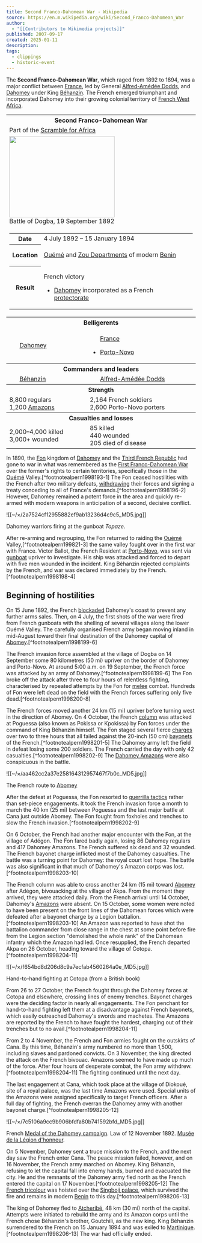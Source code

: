 ```yaml
---
title: Second Franco-Dahomean War - Wikipedia
source: https://en.m.wikipedia.org/wiki/Second_Franco-Dahomean_War
author:
  - "[[Contributors to Wikimedia projects]]"
published: 2007-09-17
created: 2025-01-11
description: 
tags:
  - clippings
  - historic-event
---
```

The **Second Franco-Dahomean War**, which raged from 1892 to 1894, was a major conflict between [France](https://en.m.wikipedia.org/wiki/French_Third_Republic "French Third Republic"), led by General [Alfred-Amédée Dodds](https://en.m.wikipedia.org/wiki/Alfred-Am%C3%A9d%C3%A9e_Dodds "Alfred-Amédée Dodds"), and [Dahomey](https://en.m.wikipedia.org/wiki/Dahomey "Dahomey") under King [Béhanzin](https://en.m.wikipedia.org/wiki/B%C3%A9hanzin "Béhanzin"). The French emerged triumphant and incorporated Dahomey into their growing colonial territory of [French West Africa](https://en.m.wikipedia.org/wiki/French_West_Africa "French West Africa").

<table><tbody><tr><th colspan="2">Second Franco-Dahomean War</th></tr><tr><td colspan="2">Part of the <a href="https://en.m.wikipedia.org/wiki/Scramble_for_Africa">Scramble for Africa</a></td></tr><tr><td colspan="2"><span><a href="https://en.m.wikipedia.org/wiki/File:Combat_de_Dogba-1892.jpg"><img src="https://upload.wikimedia.org/wikipedia/commons/thumb/9/96/Combat_de_Dogba-1892.jpg/280px-Combat_de_Dogba-1892.jpg" width="280" height="215"></a></span><br>Battle of Dogba, 19 September 1892</td></tr><tr><td colspan="2"><table><tbody><tr><th>Date</th><td>4 July 1892 – 15 January 1894</td></tr><tr><th>Location</th><td><div><p><a href="https://en.m.wikipedia.org/wiki/Ou%C3%A9m%C3%A9_Department">Ouémé</a> and <a href="https://en.m.wikipedia.org/wiki/Zou_Department">Zou Departments</a> of modern <a href="https://en.m.wikipedia.org/wiki/Benin">Benin</a></p></div></td></tr><tr><th>Result</th><td><p>French victory</p><ul><li><a href="https://en.m.wikipedia.org/wiki/Dahomey">Dahomey</a> incorporated as a French <a href="https://en.m.wikipedia.org/wiki/Protectorate">protectorate</a></li></ul></td></tr></tbody></table></td></tr><tr><th colspan="2">Belligerents</th></tr><tr><td><span><span><span><span><img src="https://upload.wikimedia.org/wikipedia/commons/thumb/b/b1/Flag_of_Ghezo_of_Dahomey.svg/23px-Flag_of_Ghezo_of_Dahomey.svg.png" width="23" height="14"></span></span>&nbsp;</span><a href="https://en.m.wikipedia.org/wiki/Dahomey">Dahomey</a></span></td><td><p><span><span><span><span><img src="https://upload.wikimedia.org/wikipedia/commons/thumb/c/c3/Flag_of_France.svg/23px-Flag_of_France.svg.png" width="23" height="15"></span></span>&nbsp;</span><a href="https://en.m.wikipedia.org/wiki/French_Third_Republic">France</a></span></p><ul><li><a href="https://en.m.wikipedia.org/wiki/Porto-Novo">Porto-Novo</a></li></ul></td></tr><tr><th colspan="2">Commanders and leaders</th></tr><tr><td><span><span><a href="https://en.m.wikipedia.org/wiki/Dahomey"><img src="https://upload.wikimedia.org/wikipedia/commons/thumb/b/b1/Flag_of_Ghezo_of_Dahomey.svg/23px-Flag_of_Ghezo_of_Dahomey.svg.png" width="23" height="14"></a></span></span> <a href="https://en.m.wikipedia.org/wiki/B%C3%A9hanzin">Béhanzin</a></td><td><span><span><a href="https://en.m.wikipedia.org/wiki/French_Third_Republic"><img src="https://upload.wikimedia.org/wikipedia/commons/thumb/c/c3/Flag_of_France.svg/23px-Flag_of_France.svg.png" width="23" height="15"></a></span></span> <a href="https://en.m.wikipedia.org/wiki/Alfred-Am%C3%A9d%C3%A9e_Dodds">Alfred-Amédée Dodds</a></td></tr><tr><th colspan="2">Strength</th></tr><tr><td>8,800 regulars<br>1,200 <a href="https://en.m.wikipedia.org/wiki/Dahomey_Amazons">Amazons</a></td><td>2,164 French soldiers<br>2,600 Porto-Novo porters</td></tr><tr><th colspan="2">Casualties and losses</th></tr><tr><td>2,000–4,000 killed<br>3,000+ wounded</td><td>85 killed<br>440 wounded<br>205 died of disease</td></tr></tbody></table>

In 1890, the [Fon](https://en.m.wikipedia.org/wiki/Fon_people "Fon people") kingdom of [Dahomey](https://en.m.wikipedia.org/wiki/Dahomey "Dahomey") and the [Third French Republic](https://en.m.wikipedia.org/wiki/Third_French_Republic "Third French Republic") had gone to war in what was remembered as the [First Franco-Dahomean War](https://en.m.wikipedia.org/wiki/First_Franco-Dahomean_War "First Franco-Dahomean War") over the former's rights to certain territories, specifically those in the [Ouémé](https://en.m.wikipedia.org/wiki/Ou%C3%A9m%C3%A9_Department "Ouémé Department") Valley.[^footnotealpern1998193-1] The Fon ceased hostilities with the French after two military defeats, [withdrawing](https://en.m.wikipedia.org/wiki/Withdrawal_\(military\) "Withdrawal (military)") their forces and signing a treaty conceding to all of France's demands.[^footnotealpern1998196-2] However, Dahomey remained a potent force in the area and quickly re-armed with modern weapons in anticipation of a second, decisive conflict.

![[~/×/2a7524cf12955882ef9ab13236d4c9c5_MD5.jpg]]

Dahomey warriors firing at the gunboat *Topaze*.

After re-arming and regrouping, the Fon returned to raiding the [Ouémé](https://en.m.wikipedia.org/wiki/Ou%C3%A9m%C3%A9_River "Ouémé River") Valley,[^footnotealpern199821-3] the same valley fought over in the first war with France. Victor Ballot, the French Resident at [Porto-Novo](https://en.m.wikipedia.org/wiki/Porto-Novo "Porto-Novo"), was sent via [gunboat](https://en.m.wikipedia.org/wiki/Gunboat "Gunboat") upriver to investigate. His ship was attacked and forced to depart with five men wounded in the incident. King Béhanzin rejected complaints by the French, and war was declared immediately by the French.[^footnotealpern1998198-4]

## Beginning of hostilities

On 15 June 1892, the French [blockaded](https://en.m.wikipedia.org/wiki/Blockade "Blockade") Dahomey's coast to prevent any further arms sales. Then, on 4 July, the first shots of the war were fired from French gunboats with the shelling of several villages along the lower Ouémé Valley. The carefully organised French army began moving inland in mid-August toward their final destination of the Dahomey capital of [Abomey](https://en.m.wikipedia.org/wiki/Abomey "Abomey").[^footnotealpern1998199-6]

The French invasion force assembled at the village of Dogba on 14 September some 80 kilometres (50 mi) upriver on the border of Dahomey and Porto-Novo. At around 5:00 a.m. on 19 September, the French force was attacked by an army of Dahomey.[^footnotealpern1998199-6] The Fon broke off the attack after three to four hours of relentless fighting, characterised by repeated attempts by the Fon for [melee](https://en.m.wikipedia.org/wiki/Melee "Melee") combat. Hundreds of Fon were left dead on the field with the French forces suffering only five dead.[^footnotealpern1998200-8]

The French forces moved another 24 km (15 mi) upriver before turning west in the direction of Abomey. On 4 October, the French [column](https://en.m.wikipedia.org/wiki/Column_\(formation\) "Column (formation)") was attacked at Poguessa (also known as Pokissa or Kpokissa) by Fon forces under the command of King Béhanzin himself. The Fon staged several fierce [charges](https://en.m.wikipedia.org/wiki/Charge_\(warfare\) "Charge (warfare)") over two to three hours that all failed against the 20-inch (50 cm) [bayonets](https://en.m.wikipedia.org/wiki/Bayonet "Bayonet") of the French.[^footnotealpern1998201-5] The Dahomey army left the field in defeat losing some 200 soldiers. The French carried the day with only 42 casualties.[^footnotealpern1998202-9] The [Dahomey Amazons](https://en.m.wikipedia.org/wiki/Dahomey_Amazons "Dahomey Amazons") were also conspicuous in the battle.

![[~/×/aa462cc2a37e258164312957467f7b0c_MD5.jpg]]

The French route to [Abomey](https://en.m.wikipedia.org/wiki/Abomey "Abomey")

After the defeat at Poguessa, the Fon resorted to [guerrilla tactics](https://en.m.wikipedia.org/wiki/Guerrilla_warfare "Guerrilla warfare") rather than set-piece engagements. It took the French invasion force a month to march the 40 km (25 mi) between Poguessa and the last major battle at Cana just outside Abomey. The Fon fought from foxholes and trenches to slow the French invasion.[^footnotealpern1998202-9]

On 6 October, the French had another major encounter with the Fon, at the village of Adégon. The Fon fared badly again, losing 86 Dahomey regulars and 417 Dahomey Amazons. The French suffered six dead and 32 wounded. The French bayonet charge inflicted most of the Dahomey casualties. The battle was a turning point for Dahomey: the royal court lost hope. The battle was also significant in that much of Dahomey's Amazon corps was lost.[^footnotealpern1998203-10]

The French column was able to cross another 24 km (15 mi) toward [Abomey](https://en.m.wikipedia.org/wiki/Abomey "Abomey") after Adégon, bivouacking at the village of Akpa. From the moment they arrived, they were attacked daily. From the French arrival until 14 October, Dahomey's [Amazons](https://en.m.wikipedia.org/wiki/Amazons "Amazons") were absent. On 15 October, some women were noted to have been present on the front lines of the Dahomean forces which were defeated after a bayonet charge by a Legion battalion.[^footnotealpern1998203-10] An Amazon was reported to have shot the battalion commander from close range in the chest at some point before fire from the Legion section "demolished the whole rank" of the Dahomean infantry which the Amazon had led. Once resupplied, the French departed Akpa on 26 October, heading toward the village of Cotopa.[^footnotealpern1998204-11]

![[~/×/f654bd8d206d8c9a7ecfab4560264a0e_MD5.jpg]]

Hand-to-hand fighting at Cotopa (from a British book)

From 26 to 27 October, the French fought through the Dahomey forces at Cotopa and elsewhere, crossing lines of enemy trenches. Bayonet charges were the deciding factor in nearly all engagements. The Fon penchant for hand-to-hand fighting left them at a disadvantage against French bayonets, which easily outreached Dahomey's swords and machetes. The Amazons are reported by the French to have fought the hardest, charging out of their trenches but to no avail.[^footnotealpern1998204-11]

From 2 to 4 November, the French and Fon armies fought on the outskirts of Cana. By this time, Béhanzin's army numbered no more than 1,500, including slaves and pardoned convicts. On 3 November, the king directed the attack on the French bivouac. Amazons seemed to have made up much of the force. After four hours of desperate combat, the Fon army withdrew.[^footnotealpern1998204-11] The fighting continued until the next day.

The last engagement at Cana, which took place at the village of Diokoué, site of a royal palace, was the last time Amazons were used. Special units of the Amazons were assigned specifically to target French officers. After a full day of fighting, the French overran the Dahomey army with another bayonet charge.[^footnotealpern1998205-12]

![[~/×/7c5106a9cc9b906bfdfa80b741592bfd_MD5.jpg]]

French [Medal of the Dahomey campaign](https://en.m.wikipedia.org/wiki/Dahomey_Expedition_commemorative_medal_1892 "Dahomey Expedition commemorative medal 1892"). Law of 12 November 1892. [Musée de la Légion d'honneur](https://en.m.wikipedia.org/wiki/Mus%C3%A9e_de_la_L%C3%A9gion_d%27honneur "Musée de la Légion d'honneur").

On 5 November, Dahomey sent a truce mission to the French, and the next day saw the French enter Cana. The peace mission failed, however, and on 16 November, the French army marched on Abomey. King Béhanzin, refusing to let the capital fall into enemy hands, burned and evacuated the city. He and the remnants of the Dahomey army fled north as the French entered the capital on 17 November.[^footnotealpern1998205-12] The [French tricolour](https://en.m.wikipedia.org/wiki/Flag_of_France "Flag of France") was hoisted over the [Singboji palace](https://en.m.wikipedia.org/wiki/Royal_Palaces_of_Abomey "Royal Palaces of Abomey"), which survived the fire and remains in modern [Benin](https://en.m.wikipedia.org/wiki/Benin "Benin") to this day.[^footnotealpern1998206-13]

The king of Dahomey fled to [Atcheribé](https://en.m.wikipedia.org/w/index.php?title=Atcherib%C3%A9&action=edit&redlink=1 "Atcheribé (page does not exist)"), 48 km (30 mi) north of the capital. Attempts were initiated to rebuild the army and its Amazon corps until the French chose Béhanzin's brother, Goutchili, as the new king. King Béhanzin surrendered to the French on 15 January 1894 and was exiled to [Martinique](https://en.m.wikipedia.org/wiki/Martinique "Martinique").[^footnotealpern1998206-13] The war had officially ended.